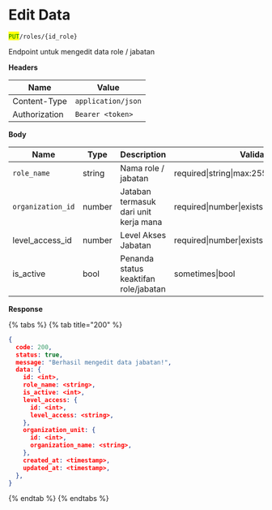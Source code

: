 # Edit Data

<mark style="color:green;">`PUT`</mark>`/roles/{id_role}`

Endpoint untuk mengedit data role / jabatan

**Headers**

| Name          | Value              |
| ------------- | ------------------ |
| Content-Type  | `application/json` |
| Authorization | `Bearer <token>`   |

**Body**

| Name              | Type   | Description                           | Validation                                       |
| ----------------- | ------ | ------------------------------------- | ------------------------------------------------ |
| `role_name`       | string | Nama role / jabatan                   | required\|string\|max:255                        |
| `organization_id` | number | Jataban termasuk dari unit kerja mana | required\|number\|exists:organization\_units.id  |
| level\_access\_id | number | Level Akses Jabatan                   | required\|number\|exists:level\_access\_roles.id |
| is\_active        | bool   | Penanda status keaktifan role/jabatan | sometimes\|bool                                  |

**Response**

{% tabs %}
{% tab title="200" %}
```json
{
  code: 200,
  status: true,
  message: "Berhasil mengedit data jabatan!",
  data: {
    id: <int>,
    role_name: <string>,
    is_active: <int>,
    level_access: {
      id: <int>,
      level_access: <string>,
    },
    organization_unit: {
      id: <int>,
      organization_name: <string>,
    },
    created_at: <timestamp>,
    updated_at: <timestamp>,
  },
}
```
{% endtab %}
{% endtabs %}
